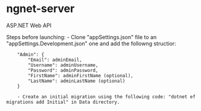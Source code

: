 # ngnet-server
ASP.NET Web API

Steps before launching:
		- Clone "appSettings.json" file to an "appSettings.Development.json" one and add the followng structior:
		
		"Admin": {
			"Email": adminEmail,
			"Username": adminUsername,
			"Password": adminPassword,
			"FirstName": adminFirstName (optional),
			"LastName": adminLastName (optional)
		}
		
		- Create an initial migration using the following code: "dotnet ef migrations add Initial" in Data directory.
	

